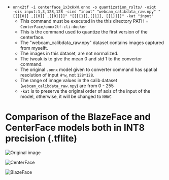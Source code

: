 <!-- onnx2tf -i centerface_1x3xHxW.onnx -o quantization_rslts/ -oiqt  -ois input:1,3,480,640 # this works without any problem and also with 128*128




- onnx2tf -i centerface_1x3xHxW.onnx -o quantization_rslts/ -oiqt    -ois input:1,3,128,128 -cind "input" "maaz_calibdata.npy" "[[[0 ,0 ,0]]]" "[[[1, 1, 1]]]" 
    - this is the final command that worked, it is important to not transpose the calibration dataset, so the input shape is (1,3,128,128) but the calibration dataset shape is (BatchSize,128,128,3) as well.
    - the new permutation os axis of the new input of the model in the command must be same structured as the original structure of the model, but structure of channles for calibration dataset could be different from the model. 
    - onnx2tf automatically does this which is moving the channle axis to the last axis 


- onnx2tf -i centerface_1x3xHxW.onnx -o quantization_rslts/ -oiqt    -ois input:1,3,128,128 -cind "input" "maaz_calibdata.npy" "[[[[0]] ,[[0]] ,[[0]]]]" "[[[[1]],[[1]], [[1]]]]" -kat "input"
    - This command preserves the original input shape structure whichi is compatible with the calibration data shape structure as well. 

- offset could be negative, but scale was mostly from 0 to 5 in the original .onnx model

- the input image values to .onnx original model are range 0-255 -->

- `onnx2tf -i centerface_1x3xHxW.onnx -o quantization_rslts/ -oiqt    -ois input:1,3,128,128 -cind "input" "webcam_calibdata_raw.npy" "[[[[0]] ,[[0]] ,[[0]]]]" "[[[[1]],[[1]], [[1]]]]" -kat "input"`
    - This command must be executed in the this directory PATH = `CenterFace/onnx2tf-cli-docker`
    - This is the command used to quantize the first version of the centerface.
    - The "webcam_calibdata_raw.npy" dataset contains images captured from myselft.
    - The images in this dataset, are not normalized. 
    - The tweak is to give the mean 0 and std 1 to the convertor command.
    - The original `.onnx` model given to converter command has spatial resolution of input `H*w`, not `128*128`.
    - The range of image values in the calib dataset (`webcam_calibdata_raw.npy`) are from 0 - 255
    - `-kat` is to preserve the original order of axis of the input of the model, otherwise, it will be changed to `NHWC`





# Comparison of the BlazeFace and CenterFace models both in INT8 precision (.tflite)

![Original image](DetectedVideos/originalvideo.gif)

![CenterFace](DetectedVideos/centerface.gif)

![BlazeFace](DetectedVideos/blazeface.gif)

